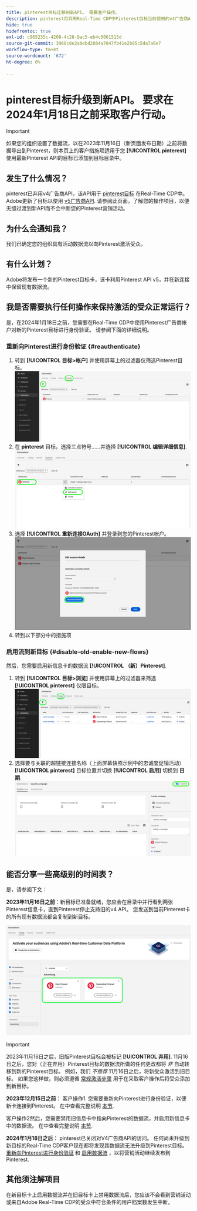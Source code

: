```yaml
---
title: pinterest目标迁移到新API。 需要客户操作。
description: pinterest将弃用Real-Time CDP中Pinterest目标当前使用的v4广告商API。 了解您的操作项目，以便无缝过渡到新API而不会中断您的Pinterest营销活动。
hide: true
hidefromtoc: true
exl-id: c965235c-4208-4c28-9ac5-eb4c0061515d
source-git-commit: 3968c8e2a0ebd2084a7047fb41e2b85c5da7a6e7
workflow-type: tm+mt
source-wordcount: '672'
ht-degree: 0%

---
```


# pinterest目标升级到新API。 要求在2024年1月18日之前采取客户行动。

>[!IMPORTANT]
>
>如果您的组织设置了数据流，以在2023年11月16日（新页面发布日期）之前将数据导出到Pinterest，则本页上的客户措施项适用于您 **[!UICONTROL pinterest]** 使用最新Pinterest API的目标已添加到目标目录中。

## 发生了什么情况？

pinterest已弃用v4广告商API，该API用于 [pinterest目标](/help/destinations/catalog/advertising/pinterest.md) 在Real-Time CDP中。 Adobe更新了目标以使用 [v5广告商API](https://developers.pinterest.com/docs/getting-started/migration/). 请参阅此页面，了解您的操作项目，以便无缝过渡到新API而不会中断您的Pinterest营销活动。

## 为什么会通知我？

我们已确定您的组织具有活动数据流以向Pinterest激活受众。

## 有什么计划？

Adobe将发布一个新的Pinterest目标卡，该卡利用Pinterest API v5，并在新连接中保留现有数据流。

## 我是否需要执行任何操作来保持激活的受众正常运行？

是，在2024年1月18日之前，您需要在Real-Time CDP中使用Pinterest广告商帐户对新的Pinterest目标进行身份验证。 请参阅下面的详细说明。

### 重新向Pinterest进行身份验证 {#reauthenticate}

1. 转到 **[!UICONTROL 目标>帐户]** 并使用屏幕上的过滤器仅筛选Pinterest目标。
   ![仅筛选Pinterest帐户](/help/destinations/assets/catalog/advertising/pinterest-migration/filter-pinterest-acconts-only.png)
2. 在 **pinterest** 目标，选择三点符号……并选择 **[!UICONTROL 编辑详细信息]**.
   ![选择编辑详细信息](/help/destinations/assets/catalog/advertising/pinterest-migration/edit-details-pinterest.png)
3. 选择 **[!UICONTROL 重新连接OAuth]** 并登录到您的Pinterest帐户。
   ![选择重新连接OAuth](/help/destinations/assets/catalog/advertising/pinterest-migration/reconnect-oauth-pinterest.png)
4. 转到以下部分中的措施项

### 启用流到新目标 {#disable-old-enable-new-flows}

然后，您需要启用新信息卡的数据流 **[!UICONTROL （新）Pinterest]**.

1. 转到 **[!UICONTROL 目标>浏览]** 并使用屏幕上的过滤器来筛选 **[!UICONTROL pinterest]** 仅限目标。
   ![仅在“浏览”选项卡中筛选Pinterest数据流](/help/destinations/assets/catalog/advertising/pinterest-migration/filter-pinterest-browse.png)
2. 选择要与关联的超链接连接名称（上面屏幕快照示例中的忠诚度促销活动） **[!UICONTROL pinterest]** 目标位置并切换 **[!UICONTROL 启用]** 切换到 **日期**.
   ![为新连接打开和为旧连接关闭](/help/destinations/assets/catalog/advertising/pinterest-migration/enable-disable-toggle-new-destination.png)

<!--

While no disruption to your campaigns is expected, remember to check in the Pinterest UI that everything works as expected.

-->

## 能否分享一些高级别的时间表？

是，请参阅下文：

**2023年11月16日之前**：新目标已准备就绪，您应会在目录中并行看到两张Pinterest信息卡，直到Pinterest停止支持旧的v4 API。 您发送到当前Pinterest卡的所有现有数据流都会复制到新目标。

![并排显示新旧的Pinterest目标](/help/destinations/assets/catalog/advertising/pinterest-migration/pinterest-two-cards-side-by-side.png)

>[!IMPORTANT]
>
>2023年11月16日之后，旧版Pinterest目标会被标记 **[!UICONTROL 弃用]**. <span class="preview">11月16日之后，您对（正在弃用）Pinterest目标的数据流所做的任何更改都将 *非* 自动转移到新的Pinterest目标。 </span>
>例如，我们 *不推荐* 11月16日之后，将新受众激活到旧目标。 如果您这样做，则必须遵循 [常规激活步骤](/help/destinations/ui/activate-segment-streaming-destinations.md) 用于在采取客户操作后将受众添加到新目标。

**2023年12月15日之前**： <span class="preview">客户操作1</span>. 您需要重新向Pinterest进行身份验证，以便新卡连接到Pinterest。 在中查看完整说明 [本节](#reauthenticate).

<span class="preview">客户操作2</span>然后，您需要禁用旧信息卡中指向Pinterest的数据流，并启用新信息卡中的数据流。 在中查看完整说明 [本节](#disable-old-enable-new-flows).

<!--

>[!IMPORTANT]
>
>After December 15th, 2023, Adobe does not guarantee the integrity of dataflows to the old **[!UICONTROL (Deprecating) Pinterest]** destination.

-->

**2024年1月18日之后**： <span class="preview">pinterest已关闭对V4广告商API的访问。 任何尚未升级到新目标的Real-Time CDP客户现在都将发现其数据流无法升级到Pinterest目标。 [重新向Pinterest进行身份验证](#reauthenticate) 和 [启用数据流](#disable-old-enable-new-flows) ，以将营销活动继续发布到Pinterest</span>.

## 其他须注解项目

在新目标卡上启用数据流并在旧目标卡上禁用数据流后，您应该不会看到营销活动或来自Adobe Real-Time CDP的受众中符合条件的用户档案数发生中断。
